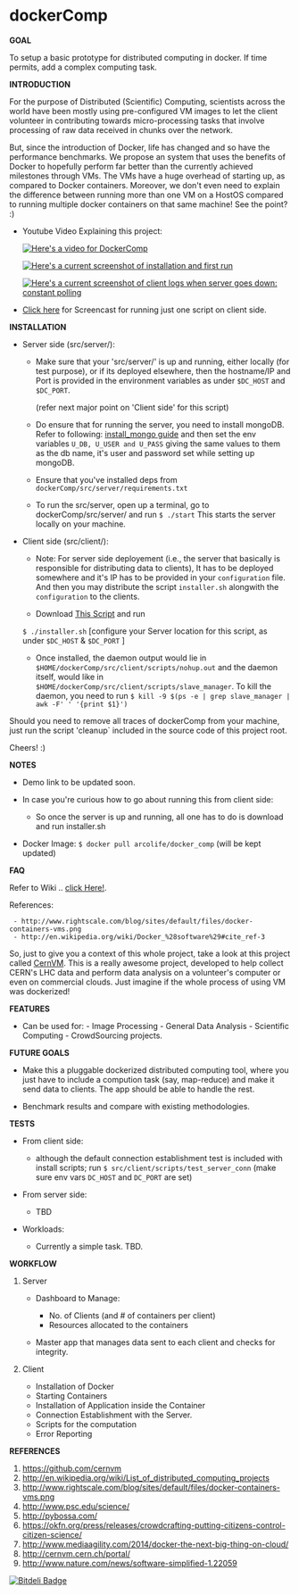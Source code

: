 dockerComp
==========

**GOAL**

To setup a basic prototype for distributed computing in docker. If time permits, add a complex 
computing task.

**INTRODUCTION**

For the purpose of Distributed (Scientific) Computing, scientists across the world have been 
mostly using pre-configured VM images to let the client volunteer in contributing 
towards micro-processing tasks  that involve processing of raw data received in 
chunks over the network. 

But, since the introduction of Docker, life has changed and so have the performance 
benchmarks. We propose an system that uses the benefits of Docker to hopefully perform 
far better than the currently achieved milestones through VMs. The VMs have a huge 
overhead of starting up, as compared to Docker containers. Moreover, we don't even need 
to explain the difference between running more than one VM on a HostOS compared to 
running multiple docker containers on that same machine! See the point? :)

- Youtube Video Explaining this project:
  
  [![Here's a video for DockerComp](http://img.youtube.com/vi/lIp2nrOnKFs/0.jpg)](http://www.youtube.com/watch?v=lIp2nrOnKFs)

  [![Here's a current screenshot of installation and first run](https://arcolife.files.wordpress.com/2015/09/installation-and-first-contact.png)](https://arcolife.wordpress.com/2015/09/21/docker-global-hack-day-mania-dockercomp/)
  
  [![Here's a current screenshot of client logs when server goes down: constant polling](https://arcolife.files.wordpress.com/2015/09/communicatio-and-outage.png)](https://arcolife.wordpress.com/2015/09/21/docker-global-hack-day-mania-dockercomp/)
  
- [Click here](http://asciinema.org/a/13557) for Screencast for running just one script on client side. 

**INSTALLATION**

- Server side (src/server/):

  - Make sure that your 'src/server/' is up and running, either locally (for test purpose), 
     or if its deployed elsewhere, then the hostname/IP and Port is provided in the environment 
     variables as under `$DC_HOST` and `$DC_PORT`.

     (refer next major point on 'Client side' for this script)

  - Do ensure that for running the server, you need to install mongoDB. Refer to following: 
    [install_mongo guide](https://github.com/arcolife/dockerComp/blob/master/src/server/install_mongo)
    and then set the env variables `U_DB, U_USER and U_PASS` giving the same values to them as the
    db name, it's user and password set while setting up mongoDB.


  - Ensure that you've installed deps from `dockerComp/src/server/requirements.txt`

  - To run the src/server, open up a terminal, go to dockerComp/src/server/ and run ```$ ./start```
    This starts the server locally on your machine.


- Client side (src/client/):

  - Note: For server side deployement (i.e., the server that basically is responsible for distributing data 
      to clients), It has to be deployed somewhere and it's IP has to be provided in your `configuration` file. 
      And then you may distribute the script `installer.sh` alongwith the `configuration` to the clients. 


  - Download [This Script](https://github.com/arcolife/dockerComp/raw/master/installer.sh) and run 

  ```$ ./installer.sh``` [configure your Server location for this script, as under `$DC_HOST` & `$DC_PORT` ]

  - Once installed, the daemon output would lie in `$HOME/dockerComp/src/client/scripts/nohup.out` and
    the daemon itself, would like in  `$HOME/dockerComp/src/client/scripts/slave_manager`. To kill the
    daemon, you need to run `$ kill -9 $(ps -e | grep slave_manager | awk -F' ' '{print $1}')`

Should you need to remove all traces of dockerComp from your machine, just run the script 'cleanup`
included in the source code of this project root.

Cheers! :)

**NOTES**

- Demo link to be updated soon. 

- In case you're curious how to go about running this from client side:
 
  - So once the server is up and running, all one has to do is download and run installer.sh

- Docker Image: ``` $ docker pull arcolife/docker_comp ``` (will be kept updated)


**FAQ**

Refer to Wiki .. [click Here!](https://github.com/arcolife/dockerComp/wiki).

References: 

     - http://www.rightscale.com/blog/sites/default/files/docker-containers-vms.png 
     - http://en.wikipedia.org/wiki/Docker_%28software%29#cite_ref-3

So, just to give you a context of this whole project, take a look at this project called
[CernVM](http://cernvm.cern.ch/portal/). This is a really awesome project, developed to
help collect CERN's LHC data and perform data analysis on a volunteer's computer or even on
commercial clouds. Just imagine if the whole process of using VM was dockerized!    
 

**FEATURES**

- Can be used for:
      - Image Processing
      - General Data Analysis
      - Scientific Computing
      - CrowdSourcing projects.


**FUTURE GOALS** 

- Make this a pluggable dockerized distributed computing tool, where you just have to include 
  a compution task (say, map-reduce) and make it send data to clients. The app should be able 
  to handle the rest.

- Benchmark results and compare with existing methodologies. 

**TESTS**

- From client side:
  - although the default connection establishment test is included with install scripts;
    run ```$ src/client/scripts/test_server_conn``` (make sure env vars `DC_HOST` and `DC_PORT` are set)

- From server side:
  - TBD

- Workloads:
  - Currently a simple task. TBD.


**WORKFLOW**

1. Server

   - Dashboard to Manage:
     - No. of Clients (and # of containers per client)
     - Resources allocated to the containers
   
   - Master app  that manages data sent to each client and checks for integrity.

2. Client

   - Installation of Docker
   - Starting Containers
   - Installation of Application inside the Container
   - Connection Establishment with the Server.
   - Scripts for the computation
   - Error Reporting


**REFERENCES**

1. https://github.com/cernvm
2. http://en.wikipedia.org/wiki/List_of_distributed_computing_projects
3. http://www.rightscale.com/blog/sites/default/files/docker-containers-vms.png 
4. http://www.psc.edu/science/
5. http://pybossa.com/
6. https://okfn.org/press/releases/crowdcrafting-putting-citizens-control-citizen-science/
7. http://www.mediaagility.com/2014/docker-the-next-big-thing-on-cloud/
8. http://cernvm.cern.ch/portal/
9. http://www.nature.com/news/software-simplified-1.22059


[![Bitdeli Badge](https://d2weczhvl823v0.cloudfront.net/arcolife/dockercomp/trend.png)](https://bitdeli.com/free "Bitdeli Badge")

